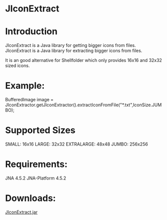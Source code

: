 # JIconExtract

# Introduction

JIconExtract is a Java library for getting bigger icons from files.
JIconExtract is a Java library for extracting bigger icons from files.

It is an good alternative for Shellfolder which only provides 16x16 and 32x32 sized icons.

# Example:

BufferedImage image = JIconExtractor.getJIconExtractor().extractIconFromFile("*.txt",IconSize.JUMBO);

# Supported Sizes
SMALL: 16x16
LARGE: 32x32
EXTRALARGE: 48x48
JUMBO: 256x256

# Requirements:
JNA 4.5.2
JNA-Platform 4.5.2

# Downloads:
<a href="https://github.com/MrMarnic/JIconExtract/releases/download/1.0/JIconExtract.jar/">JIconExtract.jar</a>



